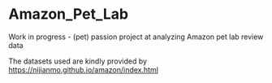 # Amazon_Pet_Lab
Work in progress - (pet) passion project at analyzing Amazon pet lab review data


The datasets used are kindly provided by https://nijianmo.github.io/amazon/index.html
